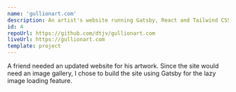 ```yaml
---
name: 'gullionart.com'
description: An artist's website running Gatsby, React and Tailwind CSS.
id: 4
repoUrl: https://github.com/dtjv/gullionart.com
liveUrl: https://gullionart.com
template: project
---
```


A friend needed an updated website for his artwork. Since the site would need an
image gallery, I chose to build the site using Gatsby for the lazy image loading
feature.

<!-- more -->
